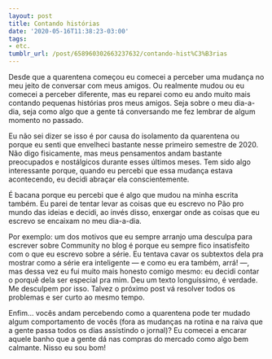 ```yaml
---
layout: post
title: Contando histórias
date: '2020-05-16T11:38:23-03:00'
tags:
- etc.
tumblr_url: /post/658960302663237632/contando-hist%C3%B3rias
---
```

Desde que a quarentena começou eu comecei a perceber uma mudança no meu jeito de conversar com meus amigos. Ou realmente mudou ou eu comecei a perceber diferente, mas eu reparei como eu ando muito mais contando pequenas histórias pros meus amigos. Seja sobre o meu dia-a-dia, seja como algo que a gente tá conversando me fez lembrar de algum momento no passado.

Eu não sei dizer se isso é por causa do isolamento da quarentena ou porque eu senti que envelheci bastante nesse primeiro semestre de 2020. Não digo fisicamente, mas meus pensamentos andam bastante preocupados e nostálgicos durante esses últimos meses. Tem sido algo interessante porque, quando eu percebi que essa mudança estava acontecendo, eu decidi abraçar ela conscientemente.

É bacana porque eu percebi que é algo que mudou na minha escrita também. Eu parei de tentar levar as coisas que eu escrevo no Pão pro mundo das ideias e decidi, ao invés disso, enxergar onde as coisas que eu escrevo se encaixam no meu dia-a-dia.

Por exemplo: um dos motivos que eu sempre arranjo uma desculpa para escrever sobre Community no blog é porque eu sempre fico insatisfeito com o que eu escrevo sobre a série. Eu tentava cavar os subtextos dela pra mostrar como a série era inteligente — e como eu era também, arrá! —, mas dessa vez eu fui muito mais honesto comigo mesmo: eu decidi contar o porquê dela ser especial pra mim. Deu um texto longuíssimo, é verdade. Me desculpem por isso. Talvez o próximo post vá resolver todos os problemas e ser curto ao mesmo tempo.

Enfim… vocês andam percebendo como a quarentena pode ter mudado algum comportamento de vocês (fora as mudanças na rotina e na raiva que a gente passa todos os dias assistindo o jornal)? Eu comecei a encarar aquele banho que a gente dá nas compras do mercado como algo bem calmante. Nisso eu sou bom!

